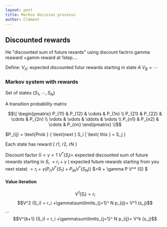 ```yaml
---
layout: post
title: Markov decision processs
author: Clément
---
```


## Discounted rewards

He "discounted sum of future rexards" using discount factrro gamma
reaward +gamm reward at 1step....

Define:
$V_A$: expected discounted futur rewards starting in state $A$
$V_B=\cdots$

### Markov system with rewards
Set of states $\{ S_1, \cdots, S_N \}$

A transition probability matrix


$$\[
\begin{pmatrix}
P_{11} & P_{12} & \cdots & P_{1n} \\
P_{21} & P_{22} & \cdots & P_{2n} \\
\vdots & \vdots & \ddots & \vdots \\
P_{n1} & P_{n2} & \cdots & P_{nn}
\end{pmatrix}
\]$$

$P_{ij} = \text{Prob } \{ \text{next } S_i | \text{ this } = S_j \}

Each state has reward \{ r1, r2, rN \}

Discount factor $0 < \gamma < 1$
$V^* (S_ i)=$ expected discounted sum of future rewards starting in $S_ i$
$= r_ i + \gamma$ ( expected future rewards starting from you next state)
$= r_ i + \gamma (P_{i1} V^* (S_1) + P_ {iN} V^* (S_N))$
$=R + \gamma P V^* (S) $

#### Value iteration

$$V^1 (S_i) = r_i$$
$$V^2 (S_i) = r_i +\gamma\sum\limits_{j=1}^ N p_{ij}= V^1 (s_j)$$
...
$$V^{k+1} (S_i) = r_i +\gamma\sum\limits_{j=1}^ N p_{ij}= V^k (s_j)$$
